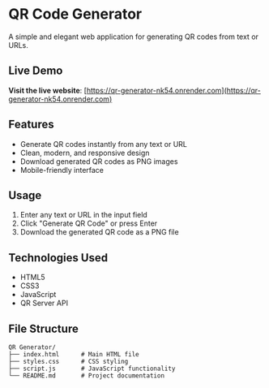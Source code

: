 # QR Code Generator

A simple and elegant web application for generating QR codes from text or URLs.

## Live Demo
**Visit the live website**: [https://qr-generator-nk54.onrender.com](https://qr-generator-nk54.onrender.com)

## Features

- Generate QR codes instantly from any text or URL
- Clean, modern, and responsive design
- Download generated QR codes as PNG images
- Mobile-friendly interface

## Usage

1. Enter any text or URL in the input field
2. Click "Generate QR Code" or press Enter
3. Download the generated QR code as a PNG file

## Technologies Used

- HTML5
- CSS3
- JavaScript
- QR Server API

## File Structure

```
QR Generator/
├── index.html      # Main HTML file
├── styles.css      # CSS styling
├── script.js       # JavaScript functionality
└── README.md       # Project documentation
```
